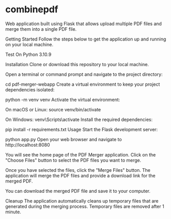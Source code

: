 # combinepdf
Web application built using Flask that allows upload multiple PDF files and merge them into a single PDF file.

Getting Started
Follow the steps below to get the application up and running on your local machine.

Test On Python 3.10.9

Installation
Clone or download this repository to your local machine.

Open a terminal or command prompt and navigate to the project directory:


cd pdf-merger-webapp
Create a virtual environment to keep your project dependencies isolated:

python -m venv venv
Activate the virtual environment:

On macOS or Linux:
source venv/bin/activate


On Windows:
venv\Scripts\activate
Install the required dependencies:



pip install -r requirements.txt
Usage
Start the Flask development server:

python app.py
Open your web browser and navigate to http://localhost:8080

You will see the home page of the PDF Merger application. Click on the "Choose Files" button to select the PDF files you want to merge.

Once you have selected the files, click the "Merge Files" button. The application will merge the PDF files and provide a download link for the merged PDF.

You can download the merged PDF file and save it to your computer.

Cleanup
The application automatically cleans up temporary files that are generated during the merging process. Temporary files are removed after 1 minute.
